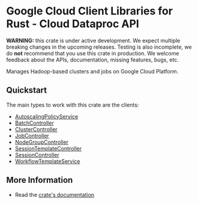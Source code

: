 # Google Cloud Client Libraries for Rust - Cloud Dataproc API

<!-- Code generated by sidekick. DO NOT EDIT. -->

**WARNING:** this crate is under active development. We expect multiple breaking
changes in the upcoming releases. Testing is also incomplete, we do **not**
recommend that you use this crate in production. We welcome feedback about the
APIs, documentation, missing features, bugs, etc.

Manages Hadoop-based clusters and jobs on Google Cloud Platform.

## Quickstart

The main types to work with this crate are the clients:

* [AutoscalingPolicyService]
* [BatchController]
* [ClusterController]
* [JobController]
* [NodeGroupController]
* [SessionTemplateController]
* [SessionController]
* [WorkflowTemplateService]

## More Information

* Read the [crate's documentation](https://docs.rs/google-cloud-dataproc-v1/latest/google-cloud-dataproc-v1)

[AutoscalingPolicyService]: https://docs.rs/google-cloud-dataproc-v1/latest/google_cloud_dataproc_v1/client/struct.AutoscalingPolicyService.html
[BatchController]: https://docs.rs/google-cloud-dataproc-v1/latest/google_cloud_dataproc_v1/client/struct.BatchController.html
[ClusterController]: https://docs.rs/google-cloud-dataproc-v1/latest/google_cloud_dataproc_v1/client/struct.ClusterController.html
[JobController]: https://docs.rs/google-cloud-dataproc-v1/latest/google_cloud_dataproc_v1/client/struct.JobController.html
[NodeGroupController]: https://docs.rs/google-cloud-dataproc-v1/latest/google_cloud_dataproc_v1/client/struct.NodeGroupController.html
[SessionTemplateController]: https://docs.rs/google-cloud-dataproc-v1/latest/google_cloud_dataproc_v1/client/struct.SessionTemplateController.html
[SessionController]: https://docs.rs/google-cloud-dataproc-v1/latest/google_cloud_dataproc_v1/client/struct.SessionController.html
[WorkflowTemplateService]: https://docs.rs/google-cloud-dataproc-v1/latest/google_cloud_dataproc_v1/client/struct.WorkflowTemplateService.html
